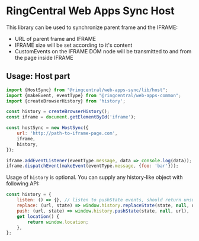 RingCentral Web Apps Sync Host
==============================

This library can be used to synchronize parent frame and the IFRAME:

- URL of parent frame and IFRAME
- IFRAME size will be set according to it's content
- CustomEvents on the IFRAME DOM node will be transmitted to and from the page inside IFRAME

## Usage: Host part

```js
import {HostSync} from "@ringcentral/web-apps-sync/lib/host";
import {makeEvent, eventType} from "@ringcentral/web-apps-common";
import {createBrowserHistory} from 'history';

const history = createBrowserHistory();
const iframe = document.getElementById('iframe');

const hostSync = new HostSync({
    url: 'http://path-to-iframe-page.com',
    iframe,
    history,
});

iframe.addEventListener(eventType.message, data => console.log(data));
iframe.dispatchEvent(makeEvent(eventType.message, {foo: 'bar'}));
```

Usage of `history` is optional. You can supply any history-like object with following API:

```js
const history = {
    listen: () => {}, // listen to pushState events, should return unsubscribe callback
    replace: (url, state) => window.history.replaceState(state, null, url), 
    push: (url, state) => window.history.pushState(state, null, url),
    get location() {
        return window.location;
    },
};
```
